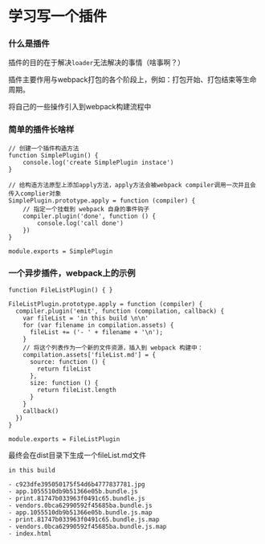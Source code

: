 # 学习写一个插件

### 什么是插件

插件的目的在于解决``loader``无法解决的事情（啥事啊？）

插件主要作用与webpack打包的各个阶段上，例如：打包开始、打包结束等生命周期。

将自己的一些操作引入到webpack构建流程中

### 简单的插件长啥样

```
// 创建一个插件构造方法
function SimplePlugin() {
    console.log('create SimplePlugin instace')
}

// 给构造方法原型上添加apply方法，apply方法会被webpack compiler调用一次并且会传入complier对象
SimplePlugin.prototype.apply = function (compiler) {
    // 指定一个挂载到 webpack 自身的事件钩子
    compiler.plugin('done', function () {
        console.log('call done')
    })
}

module.exports = SimplePlugin

```


### 一个异步插件，webpack上的示例

```
function FileListPlugin() { }

FileListPlugin.prototype.apply = function (compiler) {
  compiler.plugin('emit', function (compilation, callback) {
    var fileList = 'in this build \n\n'
    for (var filename in compilation.assets) {
      fileList += ('- ' + filename + '\n');
    }
    // 将这个列表作为一个新的文件资源，插入到 webpack 构建中：
    compilation.assets['fileList.md'] = {
      source: function () {
        return fileList
      },
      size: function () {
        return fileList.length
      }
    }
    callback()
  })
}

module.exports = FileListPlugin
```

最终会在dist目录下生成一个fileList.md文件

```
in this build 

- c923dfe395050175f54d6b4777837781.jpg
- app.1055510db9b51366e05b.bundle.js
- print.81747b033963f0491c65.bundle.js
- vendors.0bca62990592f45685ba.bundle.js
- app.1055510db9b51366e05b.bundle.js.map
- print.81747b033963f0491c65.bundle.js.map
- vendors.0bca62990592f45685ba.bundle.js.map
- index.html

```